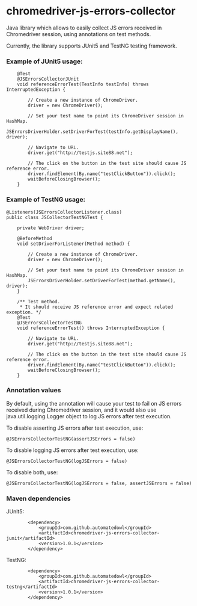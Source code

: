 # chromedriver-js-errors-collector

Java library which allows to easily collect JS errors received in Chromedriver session, using annotations on test methods.

Currently, the library supports JUnit5 and TestNG testing framework.

### Example of JUnit5 usage:

```
    @Test
    @JSErrorsCollectorJUnit
    void referenceErrorTest(TestInfo testInfo) throws InterruptedException {

        // Create a new instance of ChromeDriver.
        driver = new ChromeDriver();

        // Set your test name to point its ChromeDriver session in HashMap.
        JSErrorsDriverHolder.setDriverForTest(testInfo.getDisplayName(), driver);

        // Navigate to URL.
        driver.get("http://testjs.site88.net");

        // The click on the button in the test site should cause JS reference error.
        driver.findElement(By.name("testClickButton")).click();
        waitBeforeClosingBrowser();
    }
```

### Example of TestNG usage:

```
@Listeners(JSErrorsCollectorListener.class)
public class JSCollectorTestNGTest {

    private WebDriver driver;

    @BeforeMethod
    void setDriverForListener(Method method) {

        // Create a new instance of ChromeDriver.
        driver = new ChromeDriver();

        // Set your test name to point its ChromeDriver session in HashMap.
        JSErrorsDriverHolder.setDriverForTest(method.getName(), driver);
    }

    /** Test method.
     * It should receive JS reference error and expect related exception. */
    @Test
    @JSErrorsCollectorTestNG
    void referenceErrorTest() throws InterruptedException {

        // Navigate to URL.
        driver.get("http://testjs.site88.net");

        // The click on the button in the test site should cause JS reference error.
        driver.findElement(By.name("testClickButton")).click();
        waitBeforeClosingBrowser();
    }
```

### Annotation values

By default, using the annotation will cause your test to fail on JS errors received during Chromedriver session,
and it would also use java.util.logging.Logger object to log JS errors after test execution.

To disable asserting JS errors after test execution, use:

```
@JSErrorsCollectorTestNG(assertJSErrors = false)
```

To disable logging JS errors after test execution, use:

```
@JSErrorsCollectorTestNG(logJSErrors = false)
```

To disable both, use:

```
@JSErrorsCollectorTestNG(logJSErrors = false, assertJSErrors = false)
```

### Maven dependencies

JUnit5:
```
        <dependency>
            <groupId>com.github.automatedowl</groupId>
            <artifactId>chromedriver-js-errors-collector-junit</artifactId>
            <version>1.0.1</version>
        </dependency>
```

TestNG:
```
        <dependency>
            <groupId>com.github.automatedowl</groupId>
            <artifactId>chromedriver-js-errors-collector-testng</artifactId>
            <version>1.0.1</version>
        </dependency>
```
